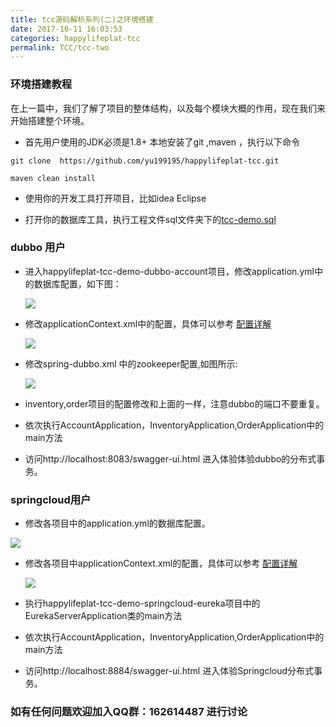 ```yaml
---
title: tcc源码解析系列(二)之环境搭建
date: 2017-10-11 16:03:53
categories: happylifeplat-tcc
permalink: TCC/tcc-two
---
```


### 环境搭建教程
在上一篇中，我们了解了项目的整体结构，以及每个模块大概的作用，现在我们来开始搭建整个环境。

* 首先用户使用的JDK必须是1.8+  本地安装了git ,maven ，执行以下命令

```
git clone  https://github.com/yu199195/happylifeplat-tcc.git

maven clean install
```

* 使用你的开发工具打开项目，比如idea Eclipse

* 打开你的数据库工具，执行工程文件sql文件夹下的[tcc-demo.sql](https://github.com/yu199195/happylifeplat-tcc/blob/master/happylifeplat-tcc-demo/sql/tcc-demo.sql)


### dubbo 用户

* 进入happylifeplat-tcc-demo-dubbo-account项目，修改application.yml中的数据库配置，如下图：

  ![](https://yu199195.github.io/images/happylifeplat-tcc/02.png)

* 修改applicationContext.xml中的配置，具体可以参考 [配置详解](https://github.com/yu199195/happylifeplat-tcc/wiki/%E9%85%8D%E7%BD%AE%E8%AF%A6%E8%A7%A3)

  ![](https://yu199195.github.io/images/happylifeplat-tcc/03.png)

* 修改spring-dubbo.xml 中的zookeeper配置,如图所示:

  ![](https://yu199195.github.io/images/happylifeplat-tcc/04.png)

*  inventory,order项目的配置修改和上面的一样，注意dubbo的端口不要重复。

* 依次执行AccountApplication，InventoryApplication,OrderApplication中的main方法

* 访问http://localhost:8083/swagger-ui.html 进入体验体验dubbo的分布式事务。


### springcloud用户

* 修改各项目中的application.yml的数据库配置。

 ![](https://yu199195.github.io/images/happylifeplat-tcc/05.png)

* 修改各项目中applicationContext.xml的配置，具体可以参考 [配置详解](https://github.com/yu199195/happylifeplat-tcc/wiki/%E9%85%8D%E7%BD%AE%E8%AF%A6%E8%A7%A3)

    ![](https://yu199195.github.io/images/happylifeplat-tcc/03.png)

* 执行happylifeplat-tcc-demo-springcloud-eureka项目中的EurekaServerApplication类的main方法

* 依次执行AccountApplication，InventoryApplication,OrderApplication中的main方法

* 访问http://localhost:8884/swagger-ui.html 进入体验Springcloud分布式事务。


### 如有任何问题欢迎加入QQ群：162614487 进行讨论
